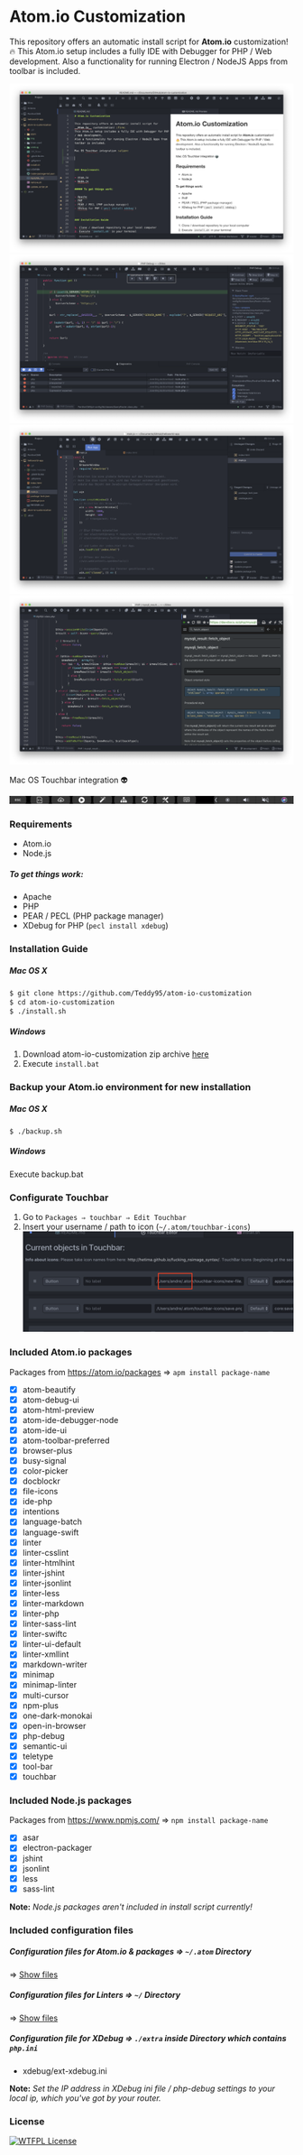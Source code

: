 # Atom.io Customization

This repository offers an automatic install script for **Atom.io** customization! :fire:
This Atom.io setup includes a fully IDE with Debugger for PHP / Web development.
Also a functionality for running Electron / NodeJS Apps from toolbar is included.

![Markdown Editor & Preview](img/screen_1.png)
![PHP IDE & Debugger](img/screen_2.png)
![Electron IDE - Run App from toolbar](img/screen_3.png)
![Integrated browser for Documentations](img/screen_4.png)

Mac OS Touchbar integration :alien:

![Touchbar](img/touchbar.png)

### Requirements

-   Atom.io
-   Node.js

##### To get things work:

-   Apache
-   PHP
-   PEAR / PECL (PHP package manager)
-   XDebug for PHP (`pecl install xdebug`)

### Installation Guide

##### Mac OS X

    $ git clone https://github.com/Teddy95/atom-io-customization
    $ cd atom-io-customization
    $ ./install.sh

##### Windows

1.  Download atom-io-customization zip archive [here](https://github.com/Teddy95/atom-io-customization/archive/master.zip)
2.  Execute `install.bat`

### Backup your Atom.io environment for new installation

##### Mac OS X

    $ ./backup.sh

##### Windows

Execute backup.bat

### Configurate Touchbar

1.  Go to `Packages ⇒ touchbar ⇒ Edit Touchbar`
2.  Insert your username / path to icon (`~/.atom/touchbar-icons`)
    ![Touchbar Configuration](img/touchbar_config.png)

### Included Atom.io packages

Packages from <https://atom.io/packages> ⇒ `apm install package-name`

-   [x] atom-beautify
-   [x] atom-debug-ui
-   [x] atom-html-preview
-   [x] atom-ide-debugger-node
-   [x] atom-ide-ui
-   [x] atom-toolbar-preferred
-   [x] browser-plus
-   [x] busy-signal
-   [x] color-picker
-   [x] docblockr
-   [x] file-icons
-   [x] ide-php
-   [x] intentions
-   [x] language-batch
-   [x] language-swift
-   [x] linter
-   [x] linter-csslint
-   [x] linter-htmlhint
-   [x] linter-jshint
-   [x] linter-jsonlint
-   [x] linter-less
-   [x] linter-markdown
-   [x] linter-php
-   [x] linter-sass-lint
-   [x] linter-swiftc
-   [x] linter-ui-default
-   [x] linter-xmllint
-   [x] markdown-writer
-   [x] minimap
-   [x] minimap-linter
-   [x] multi-cursor
-   [x] npm-plus
-   [x] one-dark-monokai
-   [x] open-in-browser
-   [x] php-debug
-   [x] semantic-ui
-   [x] teletype
-   [x] tool-bar
-   [x] touchbar

### Included Node.js packages

Packages from <https://www.npmjs.com/> ⇒ `npm install package-name`

-   [x] asar
-   [x] electron-packager
-   [x] jshint
-   [x] jsonlint
-   [x] less
-   [x] sass-lint

**Note:** _Node.js packages aren't included in install script currently!_

### Included configuration files

##### Configuration files for Atom.io & packages ⇒ `~/.atom` Directory

⇒ [Show files](https://github.com/Teddy95/atom-io-customization/tree/master/atom)

##### Configuration files for Linters ⇒ `~/` Directory

⇒ [Show files](https://github.com/Teddy95/atom-io-customization/tree/master/linter-conf)

##### Configuration file for XDebug ⇒ `./extra` inside Directory which contains `php.ini`

-   xdebug/ext-xdebug.ini

**Note:** _Set the IP address in XDebug ini file / php-debug settings to your local ip, which you've got by your router._

### License

[![WTFPL License](http://www.wtfpl.net/wp-content/uploads/2012/12/wtfpl-badge-1.png)](https://github.com/Teddy95/atom-io-customization/blob/master/LICENSE.md)
